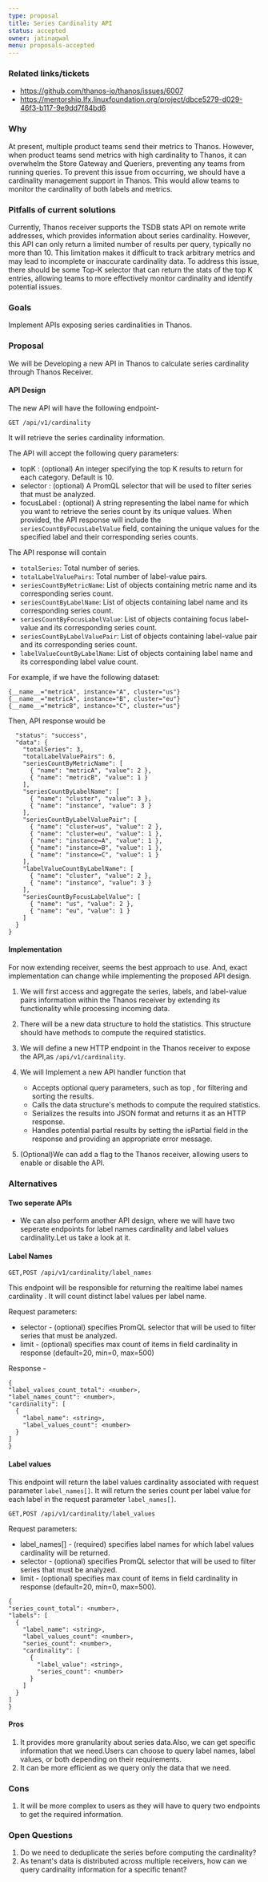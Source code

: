 ```yaml
---
type: proposal
title: Series Cardinality API
status: accepted
owner: jatinagwal
menu: proposals-accepted
---
```


### Related links/tickets

- https://github.com/thanos-io/thanos/issues/6007
- https://mentorship.lfx.linuxfoundation.org/project/dbce5279-d029-46f3-b117-9e9dd7f84bd6

### Why

At present, multiple product teams send their metrics to Thanos. However, when product teams send metrics with high cardinality to Thanos, it can overwhelm the Store Gateway and Queriers, preventing any teams from running queries. To prevent this issue from occurring, we should have a cardinality management support in Thanos. This would allow teams to monitor the cardinality of both labels and metrics.

### Pitfalls of current solutions

Currently, Thanos receiver supports the TSDB stats API on remote write addresses, which provides information about series cardinality. However, this API can only return a limited number of results per query, typically no more than 10. This limitation makes it difficult to track arbitrary metrics and may lead to incomplete or inaccurate cardinality data. To address this issue, there should be some Top-K selector that can return the stats of the top K entries, allowing teams to more effectively monitor cardinality and identify potential issues.

### Goals

Implement APIs exposing series cardinalities in Thanos.

### Proposal

We will be Developing a new API in Thanos to calculate series cardinality through Thanos Receiver.

#### API Design

The new API will have the following endpoint-

`GET /api/v1/cardinality`

It will retrieve the series cardinality information.

The API will accept the following query parameters:

- topK : (optional) An integer specifying the top K results to return for each category. Default is 10.
- selector : (optional) A PromQL selector that will be used to filter series that must be analyzed.
- focusLabel : (optional) A string representing the label name for which you want to retrieve the series count by its unique values. When provided, the API response will include the `seriesCountByFocusLabelValue` field, containing the unique values for the specified label and their corresponding series counts.

The API response will contain

- `totalSeries`: Total number of series.
- `totalLabelValuePairs`: Total number of label-value pairs.
- `seriesCountByMetricName`: List of objects containing metric name and its corresponding series count.
- `seriesCountByLabelName`: List of objects containing label name and its corresponding series count.
- `seriesCountByFocusLabelValue`: List of objects containing focus label-value and its corresponding series count.
- `seriesCountByLabelValuePair`: List of objects containing label-value pair and its corresponding series count.
- `labelValueCountByLabelName`: List of objects containing label name and its corresponding label value count.

For example, if we have the following dataset:

```
{__name__="metricA", instance="A", cluster="us"}
{__name__="metricA", instance="B", cluster="eu"}
{__name__="metricB", instance="C", cluster="us"}
```

Then, API response would be

```{
  "status": "success",
  "data": {
    "totalSeries": 3,
    "totalLabelValuePairs": 6,
    "seriesCountByMetricName": [
      { "name": "metricA", "value": 2 },
      { "name": "metricB", "value": 1 }
    ],
    "seriesCountByLabelName": [
      { "name": "cluster", "value": 3 },
      { "name": "instance", "value": 3 }
    ],
    "seriesCountByLabelValuePair": [
      { "name": "cluster=us", "value": 2 },
      { "name": "cluster=eu", "value": 1 },
      { "name": "instance=A", "value": 1 },
      { "name": "instance=B", "value": 1 },
      { "name": "instance=C", "value": 1 }
    ],
    "labelValueCountByLabelName": [
      { "name": "cluster", "value": 2 },
      { "name": "instance", "value": 3 }
    ],
    "seriesCountByFocusLabelValue": [
      { "name": "us", "value": 2 },
      { "name": "eu", "value": 1 }
    ]
  }
}

```

#### Implementation

For now extending receiver, seems the best approach to use. And, exact implementation can change while implementing the proposed API design.

1. We will first access and aggregate the series, labels, and label-value pairs information within the Thanos receiver by extending its functionality while processing incoming data.

2. There will be a new data structure to hold the statistics. This structure should have methods to compute the required statistics.
3. We will define a new HTTP endpoint in the Thanos receiver to expose the API,as `/api/v1/cardinality`.

4. We will Implement a new API handler function that

   - Accepts optional query parameters, such as top , for filtering and sorting the results.
   - Calls the data structure's methods to compute the required statistics.
   - Serializes the results into JSON format and returns it as an HTTP response.
   - Handles potential partial results by setting the isPartial field in the response and providing an appropriate error message.

5. (Optional)We can add a flag to the Thanos receiver, allowing users to enable or disable the API.

### Alternatives

#### Two seperate APIs

- We can also perform another API design, where we will have two seperate endpoints for label names cardinality and label values cardinality.Let us take a look at it.

#### Label Names

`GET,POST /api/v1/cardinality/label_names`

This endpoint will be responsible for returning the realtime label names cardinality . It will count distinct label values per label name.

Request parameters:

- selector - (optional) specifies PromQL selector that will be used to filter series that must be analyzed.
- limit - (optional) specifies max count of items in field cardinality in response (default=20, min=0, max=500)

Response -

```
{
"label_values_count_total": <number>,
"label_names_count": <number>,
"cardinality": [
  {
    "label_name": <string>,
    "label_values_count": <number>
  }
]
}
```

#### Label values

This endpoint will return the label values cardinality associated with request parameter `label_names[]`. It will return the series count per label value for each label in the request parameter `label_names[]`.

`GET,POST /api/v1/cardinality/label_values`

Request parameters:

- label_names[] - (required) specifies label names for which label values cardinality will be returned.
- selector - (optional) specifies PromQL selector that will be used to filter series that must be analyzed.
- limit - (optional) specifies max count of items in field cardinality in response (default=20, min=0, max=500).

```
{
"series_count_total": <number>,
"labels": [
  {
    "label_name": <string>,
    "label_values_count": <number>,
    "series_count": <number>,
    "cardinality": [
      {
        "label_value": <string>,
        "series_count": <number>
      }
    ]
  }
]
}
```

#### Pros

1. It provides more granularity about series data.Also, we can get specific information that we need.Users can choose to query label names, label values, or both depending on their requirements.
2. It can be more efficient as we query only the data that we need.

### Cons

1. It will be more complex to users as they will have to query two endpoints to get the required information.

### Open Questions

1. Do we need to deduplicate the series before computing the cardinality?
2. As tenant's data is distributed across multiple receivers, how can we query cardinality information for a specific tenant?